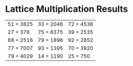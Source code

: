 # Lattice Multiplication Results

|   |   |   |
|---|---|---|
| 51 = 3825 | 33 = 2046 | 72 = 4536 |
| 27 = 378 | 75 = 6375 | 39 = 2535 |
| 68 = 2516 | 79 = 1896 | 92 = 2852 |
| 77 = 7007 | 93 = 1395 | 70 = 3920 |
| 79 = 4029 | 14 = 1190 | 25 = 750 |
